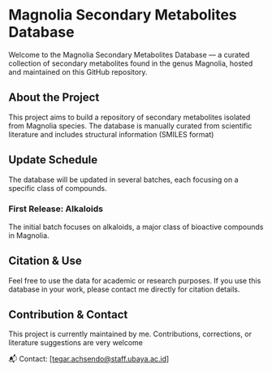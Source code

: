 # Magnolia Secondary Metabolites Database
Welcome to the Magnolia Secondary Metabolites Database — a curated collection of secondary metabolites found in the genus Magnolia, hosted and maintained on this GitHub repository.

## About the Project
This project aims to build a repository of secondary metabolites isolated from Magnolia species. The database is manually curated from scientific literature and includes structural information (SMILES format) 

## Update Schedule
The database will be updated in several batches, each focusing on a specific class of compounds.

### First Release: Alkaloids
The initial batch focuses on alkaloids, a major class of bioactive compounds in Magnolia.

## Citation & Use
Feel free to use the data for academic or research purposes. If you use this database in your work, please contact me directly for citation details.

## Contribution & Contact
This project is currently maintained by me. Contributions, corrections, or literature suggestions are very welcome 

📬 Contact: [tegar.achsendo@staff.ubaya.ac.id]

